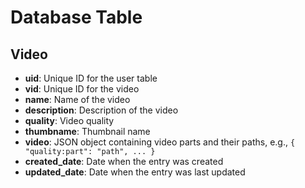 # Database Table

## Video

- **uid**: Unique ID for the user table
- **vid**: Unique ID for the video
- **name**: Name of the video
- **description**: Description of the video
- **quality**: Video quality
- **thumbname**: Thumbnail name
- **video**: JSON object containing video parts and their paths, e.g., `{ "quality:part": "path", ... }`
- **created_date**: Date when the entry was created
- **updated_date**: Date when the entry was last updated

